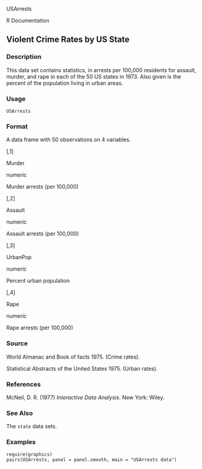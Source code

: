 USArrests

R Documentation

## Violent Crime Rates by US State

### Description

This data set contains statistics, in arrests per 100,000 residents for
assault, murder, and rape in each of the 50 US states in 1973. Also given is
the percent of the population living in urban areas.

### Usage

    USArrests

### Format

A data frame with 50 observations on 4 variables.

[,1]

Murder

numeric

Murder arrests (per 100,000)

[,2]

Assault

numeric

Assault arrests (per 100,000)

[,3]

UrbanPop

numeric

Percent urban population

[,4]

Rape

numeric

Rape arrests (per 100,000)

### Source

World Almanac and Book of facts 1975. (Crime rates).

Statistical Abstracts of the United States 1975. (Urban rates).

### References

McNeil, D. R. (1977) _Interactive Data Analysis_. New York: Wiley.

### See Also

The `state` data sets.

### Examples

    
    require(graphics)
    pairs(USArrests, panel = panel.smooth, main = "USArrests data")

